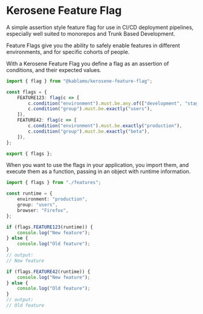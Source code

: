 # Kerosene Feature Flag

A simple assertion style feature flag for use in CI/CD deployment pipelines, especially well suited to monorepos and Trunk Based Development.

Feature Flags give you the ability to safely enable features in different environments, and for specific cohorts of people.

With a Kerosene Feature Flag you define a flag as an assertion of conditions, and their expected values.

```typescript
import { flag } from "@kablamo/kerosene-feature-flag";

const flags = {
    FEATURE123: flag(c => [
        c.condition("environment").must.be.any.of(["development", "staging"]),
        c.condition("group").must.be.exactly("users"),
    ]),
    FEATURE42: flag(c => [
        c.condition("environment").must.be.exactly("production"),
        c.condition("group").must.be.exactly("beta"),
    ]),
};

export { flags };
```

When you want to use the flags in your application, you import them, and execute them as a function, passing in an object with runtime information.

```typescript
import { flags } from "./features";

const runtime = {
    environment: "production",
    group: "users",
    browser: "Firefox",
};

if (flags.FEATURE123(runtime)) {
    console.log("New feature");
} else {
    console.log("Old feature");
}
// output:
// New feature

if (flags.FEATURE42(runtime)) {
    console.log("New feature");
} else {
    console.log("Old feature");
}
// output:
// Old feature
```
